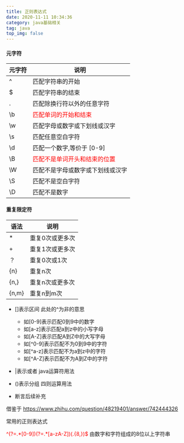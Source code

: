 ```yaml
---
title: 正则表达式
date: 2020-11-11 10:34:36
category: java基础相关
tag: java
top_img: false
---
```


#### 元字符

| 元字符 | 说明                                                |
| ------ | --------------------------------------------------- |
| ^      | 匹配字符串的开始                                    |
| $      | 匹配字符串的结束                                    |
| .      | 匹配除换行符以外的任意字符                          |
| \b     | <font color=red>匹配单词的开始和结束</font>         |
| \w     | 匹配字母或数字或下划线或汉字                        |
| \s     | 匹配任意空白字符                                    |
| \d     | 匹配一个数字,等价于 [0-9]                           |
| \B     | <font color=red>匹配不是单词开头和结束的位置</font> |
| \W     | 匹配不是字母或数字或下划线或汉字                    |
| \S     | 匹配不是空白字符                                    |
| \D     | 匹配不是数字                                        |

#### 重复限定符

| 语法  | 说明            |
| ----- | --------------- |
| *     | 重复0次或更多次 |
| +     | 重复1次或更多次 |
| ？    | 重复0次或1次    |
| {n}   | 重复n次         |
| {n,}  | 重复n次或更多次 |
| {n,m} | 重复n到m次      |

- []表示区间  此处的^为非的意思
  - 如[0-9]表示匹配0到9中的数字
  - 如[a-z]表示匹配a到z中的小写字母
  - 如[A-Z]表示匹配A到Z中的大写字母
  - 如\[^0-9\]表示匹配不为0到9中的字符
  - 如\[^a-z\]表示匹配不为a到z中的字符
  - 如\[^A-Z\]表示匹配不为A到Z中的字符

- |表示或者 java运算符用法
- ()表示分组 四则运算用法

- 断言后续补充

借鉴于 https://www.zhihu.com/question/48219401/answer/742444326



常用的正则表达式

<font color=red>^(?=.\*[0-9])(?=.\*[a-zA-Z])(.{8,})$</font>                     由数字和字符组成的8位以上字符串   

